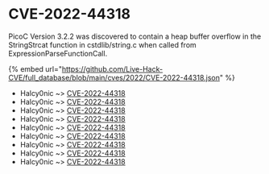 # CVE-2022-44318

PicoC Version 3.2.2 was discovered to contain a heap buffer overflow in the StringStrcat function in cstdlib/string.c when called from ExpressionParseFunctionCall.

{% embed url="https://github.com/Live-Hack-CVE/full_database/blob/main/cves/2022/CVE-2022-44318.json" %}


* Halcy0nic ~> [CVE-2022-44318](https://www.alice-snow.ru/2022/database/cve-2022-44318/cve-2022-44318-halcy0nic)
* Halcy0nic ~> [CVE-2022-44318](https://www.alice-snow.ru/2022/database/cve-2022-44318/cve-2022-44318-halcy0nic)
* Halcy0nic ~> [CVE-2022-44318](https://www.alice-snow.ru/2022/database/cve-2022-44318/cve-2022-44318-halcy0nic)
* Halcy0nic ~> [CVE-2022-44318](https://www.alice-snow.ru/2022/database/cve-2022-44318/cve-2022-44318-halcy0nic)
* Halcy0nic ~> [CVE-2022-44318](https://www.alice-snow.ru/2022/database/cve-2022-44318/cve-2022-44318-halcy0nic)
* Halcy0nic ~> [CVE-2022-44318](https://www.alice-snow.ru/2022/database/cve-2022-44318/cve-2022-44318-halcy0nic)
* Halcy0nic ~> [CVE-2022-44318](https://www.alice-snow.ru/2022/database/cve-2022-44318/cve-2022-44318-halcy0nic)
* Halcy0nic ~> [CVE-2022-44318](https://www.alice-snow.ru/2022/database/cve-2022-44318/cve-2022-44318-halcy0nic)
* Halcy0nic ~> [CVE-2022-44318](https://www.alice-snow.ru/2022/database/cve-2022-44318/cve-2022-44318-halcy0nic)
